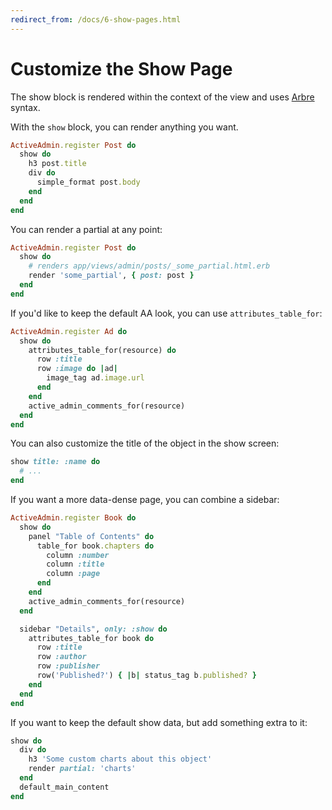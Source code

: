 ```yaml
---
redirect_from: /docs/6-show-pages.html
---
```

# Customize the Show Page

The show block is rendered within the context of the view and uses
[Arbre](https://github.com/activeadmin/arbre) syntax.

With the `show` block, you can render anything you want.

```ruby
ActiveAdmin.register Post do
  show do
    h3 post.title
    div do
      simple_format post.body
    end
  end
end
```

You can render a partial at any point:

```ruby
ActiveAdmin.register Post do
  show do
    # renders app/views/admin/posts/_some_partial.html.erb
    render 'some_partial', { post: post }
  end
end
```

If you'd like to keep the default AA look, you can use `attributes_table_for`:

```ruby
ActiveAdmin.register Ad do
  show do
    attributes_table_for(resource) do
      row :title
      row :image do |ad|
        image_tag ad.image.url
      end
    end
    active_admin_comments_for(resource)
  end
end
```

You can also customize the title of the object in the show screen:

```ruby
show title: :name do
  # ...
end
```

If you want a more data-dense page, you can combine a sidebar:

```ruby
ActiveAdmin.register Book do
  show do
    panel "Table of Contents" do
      table_for book.chapters do
        column :number
        column :title
        column :page
      end
    end
    active_admin_comments_for(resource)
  end

  sidebar "Details", only: :show do
    attributes_table_for book do
      row :title
      row :author
      row :publisher
      row('Published?') { |b| status_tag b.published? }
    end
  end
end
```

If you want to keep the default show data, but add something extra to it:

```ruby
show do
  div do
    h3 'Some custom charts about this object'
    render partial: 'charts'
  end
  default_main_content
end
```
